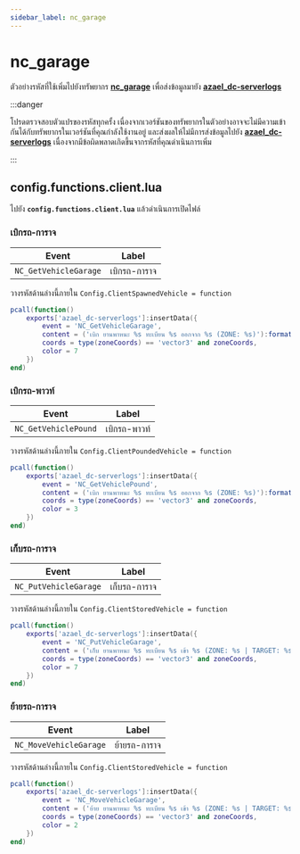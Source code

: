 ```yaml
---
sidebar_label: nc_garage
---
```


# nc_garage

ตัวอย่างรหัสที่ใช้เพิ่มไปยังทรัพยากร **[nc_garage](https://fivem.nc-developer.com/product/640e2c2918dc1)** เพื่อส่งข้อมูลมายัง **[azael_dc-serverlogs](../../)**

:::danger

โปรดตรวจสอบตัวแปรของรหัสทุกครั้ง เนื่องจากเวอร์ชันของทรัพยากรในตัวอย่างอาจจะไม่มีความเข้ากันได้กับทรัพยากรในเวอร์ชันที่คุณกำลังใช้งานอยู่ และส่งผลให้ไม่มีการส่งข้อมูลไปยัง **[azael_dc-serverlogs](../../)** เนื่องจากมีข้อผิดพลาดเกิดขึ้นจากรหัสที่คุณดำเนินการเพิ่ม

:::

## config.functions.client.lua

ไปยัง **`config.functions.client.lua`** แล้วดำเนินการเปิดไฟล์

### เบิกรถ-การาจ

| Event                                  | Label
|----------------------------------------|----------------------------------------
| `NC_GetVehicleGarage`                  | เบิกรถ-การาจ

วางรหัสด้านล่างนี้ภายใน `Config.ClientSpawnedVehicle = function`

```lua
pcall(function()
	exports['azael_dc-serverlogs']:insertData({
		event = 'NC_GetVehicleGarage',
		content = ('เบิก ยานพาหนะ %s ทะเบียน %s ออกจาก %s (ZONE: %s)'):format(GetDisplayNameFromVehicleModel(properties.model), plate, zoneType, zoneName),
		coords = type(zoneCoords) == 'vector3' and zoneCoords,
		color = 7
	})
end)
```

### เบิกรถ-พาวท์

| Event                                  | Label
|----------------------------------------|----------------------------------------
| `NC_GetVehiclePound`                   | เบิกรถ-พาวท์

วางรหัสด้านล่างนี้ภายใน `Config.ClientPoundedVehicle = function`

```lua
pcall(function()
	exports['azael_dc-serverlogs']:insertData({
		event = 'NC_GetVehiclePound',
		content = ('เบิก ยานพาหนะ %s ทะเบียน %s ออกจาก %s (ZONE: %s)'):format(GetDisplayNameFromVehicleModel(properties.model), plate, zoneType, zoneName),
		coords = type(zoneCoords) == 'vector3' and zoneCoords,
		color = 3
	})
end)
```

### เก็บรถ-การาจ

| Event                                  | Label
|----------------------------------------|----------------------------------------
| `NC_PutVehicleGarage`                  | เก็บรถ-การาจ

วางรหัสด้านล่างนี้ภายใน `Config.ClientStoredVehicle = function`

```lua
pcall(function()
	exports['azael_dc-serverlogs']:insertData({
		event = 'NC_PutVehicleGarage',
		content = ('เก็บ ยานพาหนะ %s ทะเบียน %s เข้า %s (ZONE: %s | TARGET: %s)'):format(GetDisplayNameFromVehicleModel(properties.model), plate, zoneType, zoneName, target),
		coords = type(zoneCoords) == 'vector3' and zoneCoords,
		color = 7
	})
end)
```

### ย้ายรถ-การาจ

| Event                                  | Label
|----------------------------------------|----------------------------------------
| `NC_MoveVehicleGarage`                 | ย้ายรถ-การาจ

วางรหัสด้านล่างนี้ภายใน `Config.ClientStoredVehicle = function`

```lua
pcall(function()
	exports['azael_dc-serverlogs']:insertData({
		event = 'NC_MoveVehicleGarage',
		content = ('ย้าย ยานพาหนะ %s ทะเบียน %s เข้า %s (ZONE: %s | TARGET: %s)'):format(GetDisplayNameFromVehicleModel(properties.model), plate, zoneType, zoneName, target),
		coords = type(zoneCoords) == 'vector3' and zoneCoords,
		color = 2
	})
end)
```
